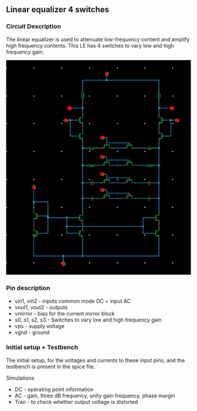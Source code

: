 ## Linear equalizer 4 switches

### Circuit Description

The linear equalizer is used to attenuate low-frequency content and amplify high frequency contents. This LE has 4 switches to vary low and high frequency gain.

![Circuit diagram](linear_equalizer_4_switches_schematic.png)

### Pin description

* vin1, vin2 - inputs common mode DC + input AC
* vout1, vout2 - outputs
* vmirror - bias for the current mirror block
* s0, s1, s2, s3 - Switches to vary low and high frequency gain
* vps - supply voltage
* vgnd - ground

### Initial setup + Testbench

The initial setup, for the voltages and currents to these input pins, and the testbench is present in the spice file.

Simulations
* DC - operating point information
* AC - gain, three dB frequency, unity gain frequency, phase margin
* Tran - to check whether output voltage is distorted
